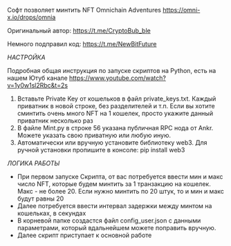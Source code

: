 
Софт позволяет минтить NFT Omnichain Adventures https://omni-x.io/drops/omnia  

Оригинальный автор: https://t.me/CryptoBub_ble

Немного подправил код: https://t.me/NewBitFuture

*НАСТРОЙКА*

Подробная общая инструкция по запуске скриптов на Python, есть на нашем Ютуб канале https://www.youtube.com/watch?v=1y0w1sl2Rbc&t=2s

1. Вставьте Private Key от кошельков в файл private_keys.txt. 
Каждый приватник в новой строке, без разделителей и т.п.
Если вы хотите сминтить очень много NFT на 1 кошелек, просто укажите данный приватник несколько раз
2. В файле Mint.py в строке 56 указана публичная RPC нода от Ankr. Можете указать свою приватную или любую иную.
3. Автоматически или вручную установите библиотеку web3. Для ручной установки пропишите в консоле:
pip install web3


*ЛОГИКА РАБОТЫ*

- При первом запуске Скрипта, от вас потребуется ввести мин и макс число NFT, которые будем минтить за 1 транзакцию на кошелек.
Макс - не более 20.  Если нужно минтить по 20 штук, то и мин и макс будут равны 20
- Далее потребуется ввести интервал задержки между минтом на кошельках, в секундах
- В корневой папке создастся файл config_user.json с данными параметрами, который вдальнейшем можете поправить вручную.
- Далее скрипт приступает к основной работе
